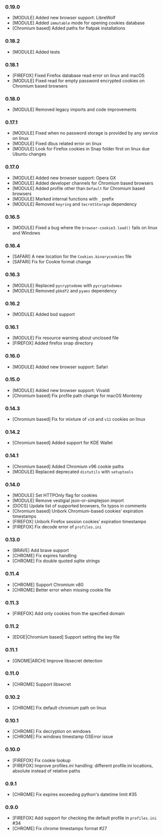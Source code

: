 ### 0.19.0
- [MODULE] Added new browser support: LibreWolf
- [MODULE] Added `immutable` mode for opening cookies database
- [Chromium based] Added paths for flatpak installations
### 0.18.2
- [MODULE] Added tests
### 0.18.1
- [FIREFOX] Fixed Firefox database read error on linux and macOS
- [MODULE] Fixed read for empty password encrypted cookies on Chromium based browsers
### 0.18.0
- [MODULE] Removed legacy imports and code improvements
### 0.17.1
- [MODULE] Fixed when no password storage is provided by any service on linux
- [MODULE] Fixed dbus related error on linux
- [MODULE] Look for Firefox cookies in Snap folder first on linux due Ubuntu changes
### 0.17.0
- [MODULE] Added new browser support: Opera GX
- [MODULE] Added developer channels for Chromium based browsers
- [MODULE] Added profile other than `Default` for Chromium based browsers
- [MODULE] Marked internal functions with `_` prefix
- [MODULE] Removed `keyring` and `SecretStorage` dependency
### 0.16.5
- [MODULE] Fixed a bug where the `browser-cookie3.load()` fails on linux and Windows
### 0.16.4
- [SAFARI] A new location for the `Cookies.binarycookies` file
- [SAFARI] Fix for Cookie format change
### 0.16.3
- [MODULE] Replaced `pycryptodome` with `pycryptodomex`
- [MODULE] Removed `pbkdf2` and `pyaes` dependency
### 0.16.2
- [MODULE] Added bsd support
### 0.16.1
- [MODULE] Fix resource warning about unclosed file
- [FIREFOX] Added firefox snap directory
### 0.16.0
- [MODULE] Added new browser support: Safari
### 0.15.0
- [MODULE] Added new browser support: Vivaldi
- [Chromium based] Fix profile path change for macOS Monterey
### 0.14.3
- [Chromium based] Fix for mixture of `v10` and `v11` cookies on linux
### 0.14.2
- [Chromium based] Added support for KDE Wallet
### 0.14.1
- [Chromium based] Added Chromium v96 cookie paths
- [MODULE] Replaced deprecated `distutils` with `setuptools`
### 0.14.0
- [MODULE] Set HTTPOnly flag for cookies
- [MODULE] Remove vestigial json-or-simplejson import
- [DOCS] Update list of supported browsers, fix typos in comments
- [Chromium based] Unbork Chromium-based cookies’ expiration timestamps
- [FIREFOX] Unbork Firefox session cookies’ expiration timestamps
- [FIREFOX] Fix decode error of `profiles.ini`
### 0.13.0
- [BRAVE] Add brave support
- [CHROME] Fix expires handling
- [CHROME] Fix double quoted sqlite strings
### 0.11.4
- [CHROME] Support Chromium v80
- [CHROME] Better error when missing cookie file
### 0.11.3
- [FIREFOX] Add only cookies from the specified domain
### 0.11.2
- [EDGE|Chromium based] Support setting the key file 
### 0.11.1
- [GNOME|ARCH] Improve libsecret detection
### 0.11.0
- [CHROME] Support libsecret
### 0.10.2
- [CHROME] Fix default chromium path on linux
### 0.10.1
- [CHROME] Fix decryption on windows
- [CHROME] Fix windows timestamp OSError issue
### 0.10.0
- [FIREFOX] Fix cookie lookup
- [FIREFOX] Improve profiles.ini handling: different profile.ini locations, absolute instead of relative paths
### 0.9.1
- [CHROME] Fix expires exceeding python's datetime limit #35
### 0.9.0
- [FIREFOX] Add support for checking the default profile in `profiles.ini` #34
- [CHROME] Fix chrome timestamps format #27
